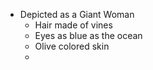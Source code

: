 - Depicted as a Giant Woman
	- Hair made of vines
	- Eyes as blue as the ocean
	- Olive colored skin
	- 